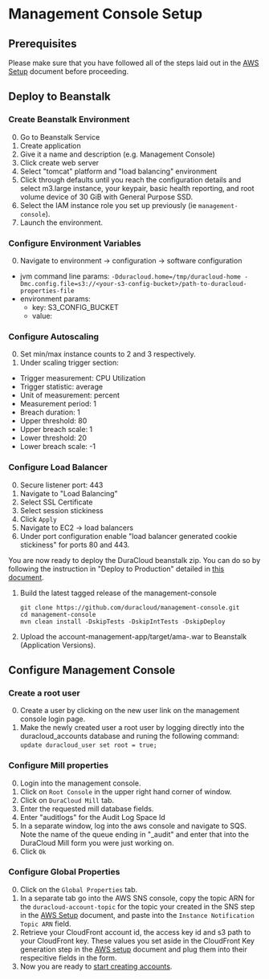 # Management Console Setup
## Prerequisites
Please make sure that you have followed all of the steps laid out in the [AWS Setup](aws-setup.md) document before
proceeding.

## Deploy to Beanstalk
### Create Beanstalk Environment
0. Go to Beanstalk Service
0. Create application
0. Give it a name and description (e.g. Management Console)
0. Click create web server
0. Select "tomcat" platform and "load balancing" environment
0. Click through defaults until you reach the configuration details and select m3.large instance, your keypair, basic health reporting, and root volume device of 30 GiB with General Purpose SSD.
0. Select the IAM instance role you set up previously (ie `management-console`).
0. Launch the environment.

### Configure Environment Variables
0. Navigate to environment -> configuration -> software configuration
  * jvm command line params:
    ```-Dduracloud.home=/tmp/duracloud-home -Dmc.config.file=s3://<your-s3-config-bucket>/path-to-duracloud-properties-file```
  * environment params:
     * key: S3_CONFIG_BUCKET
     * value: <your-s3-config-bucket>

### Configure Autoscaling
0. Set min/max instance counts to 2 and 3 respectively.
0. Under scaling trigger section:
  * Trigger measurement: CPU Utilization
  * Trigger statistic: average
  * Unit of measurement: percent
  * Measurement period: 1
  * Breach duration: 1
  * Upper threshold: 80
  * Upper breach scale: 1
  * Lower threshold: 20
  * Lower breach scale: -1

### Configure Load Balancer
0. Secure listener port: 443
0. Navigate to "Load Balancing"
0. Select SSL Certificate
0. Select session stickiness
0. Click `Apply`
0. Navigate to EC2 -> load balancers
0. Under port configuration enable "load balancer generated cookie stickiness" for ports 80 and 443.

You are now ready to deploy the DuraCloud beanstalk zip. You can do so by following the instruction in "Deploy to Production" detailed in [this document](release-new-version.md).

1. Build the latest tagged release of the management-console 
    ```
    git clone https://github.com/duracloud/management-console.git
    cd management-console
    mvn clean install -DskipTests -DskipIntTests -DskipDeploy
    ```
1. Upload the account-management-app/target/ama-<version>.war to Beanstalk (Application Versions).

## Configure Management Console

### Create a root user
0. Create a user by clicking on the new user link on the management console login page.
0. Make the newly created user a root user by logging directly into the duracloud_accounts database and runing 
    the following command: 
    ```update duracloud_user set root = true;```
    
### Configure Mill properties
0. Login into the management console.
0. Click on `Root Console` in the upper right hand corner of window.
0. Click on `DuraCloud Mill` tab.
0. Enter the requested mill database fields.
0. Enter "auditlogs" for the Audit Log Space Id
0. In a separate window,  log into the aws console and navigate to SQS.  Note the name of the 
   queue ending in "_audit" and enter that into the DuraCloud Mill form you were just working on.
0. Click `Ok`

### Configure Global Properties
0. Click on the `Global Properties` tab.
0. In a separate tab go into the AWS SNS console, copy the topic ARN for the `duracloud-account-topic` for the topic your created in the SNS step in the [AWS Setup](aws-setup.md) 
   document, and paste into the `Instance Notification Topic ARN` field.
0. Retrieve your CloudFront account id, the access key id and s3 path to your CloudFront key.
   These values you set aside in the CloudFront Key generation step in the [AWS setup](aws-setup.md)
   document and plug them into their respecitive fields in the form.
0. Now you are ready to [start creating accounts](creating-new-accounts.md). 
   


    


